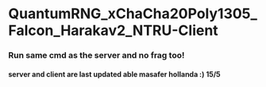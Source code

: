 # QuantumRNG_xChaCha20Poly1305_Falcon_Harakav2_NTRU-Client
### Run same cmd as the server and no frag too!
#### server and client are last updated able masafer hollanda :) 15/5
